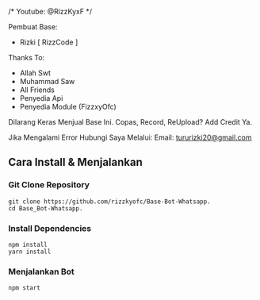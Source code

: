 /*
Youtube: @RizzKyxF
*/

Pembuat Base:
- Rizki [ RizzCode ]

Thanks To: 
- Allah Swt
- Muhammad Saw
- All Friends
- Penyedia Api
- Penyedia Module (FizzxyOfc)

Dilarang Keras Menjual Base Ini.
Copas, Record, ReUpload? Add Credit Ya.

Jika Mengalami Error Hubungi Saya Melalui:
Email: tururizki20@gmail.com


## Cara Install & Menjalankan 

### **Git Clone Repository**
```Sh
git clone https://github.com/rizzkyofc/Base-Bot-Whatsapp.
cd Base_Bot-Whatsapp.
```

### **Install Dependencies**
```Sh
npm install
yarn install
```

### **Menjalankan Bot**
```Sh
npm start
```



